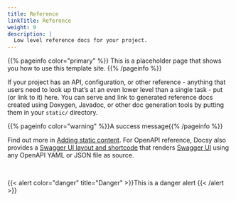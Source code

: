 ```yaml
---
title: Reference
linkTitle: Reference
weight: 9
description: |
  Low level reference docs for your project.
---
```

{{% pageinfo color="primary" %}}
This is a placeholder page that shows you how to use this template site.
{{% /pageinfo %}}

If your project has an API, configuration, or other reference - anything that users need to look up that’s at an even lower level than a single task - put (or link to it) here. You can serve and link to generated reference docs created using Doxygen, Javadoc, or other doc generation tools by putting them in your `static/` directory.

{{% pageinfo color="warning" %}}A success message{{% /pageinfo %}}

Find out more in [Adding static content](https://docsy.dev/docs/adding-content/content/#adding-static-content). For OpenAPI reference, Docsy also provides a [Swagger UI layout and shortcode](https://www.docsy.dev/docs/adding-content/shortcodes/#swaggerui) that renders [Swagger UI](https://swagger.io/tools/swagger-ui/) using any OpenAPI YAML or JSON file as source.

&nbsp;

{{< alert color="danger" title="Danger" >}}This is a danger alert {{< /alert >}}

&nbsp;

&nbsp;